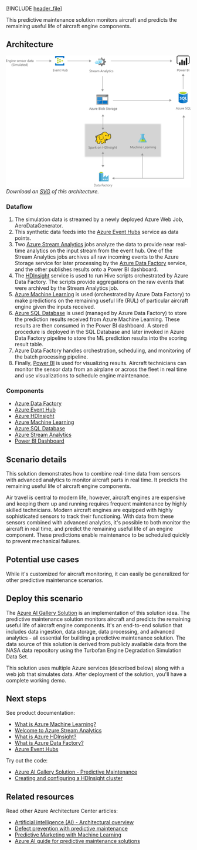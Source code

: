 [!INCLUDE [header_file](../../../includes/sol-idea-header.md)]

This predictive maintenance solution monitors aircraft and predicts the remaining useful life of aircraft engine components.

## Architecture

![Architecture diagram: predictive maintenance for aircraft components using Microsoft Azure cloud services.](../media/predictive-maintenance.png)
*Download an [SVG](../media/predictive-maintenance.svg) of this architecture.*

### Dataflow

  1. The simulation data is streamed by a newly deployed Azure Web Job, AeroDataGenerator.
  1. This synthetic data feeds into the [Azure Event Hubs](/azure/event-hubs) service as data points.
  1. Two [Azure Stream Analytics](/azure/stream-analytics) jobs analyze the data to provide near real-time analytics on the input stream from the event hub. One of the Stream Analytics jobs archives all raw incoming events to the Azure Storage service for later processing by the [Azure Data Factory](/azure/data-factory) service, and the other publishes results onto a Power BI dashboard.
  1. The [HDInsight](/azure/hdinsight) service is used to run Hive scripts orchestrated by Azure Data Factory. The scripts provide aggregations on the raw events that were archived by the Stream Analytics job.
  1. [Azure Machine Learning](/azure/machine-learning) is used (orchestrated by Azure Data Factory) to make predictions on the remaining useful life (RUL) of particular aircraft engine given the inputs received.
  1. [Azure SQL Database](/azure/azure-sql) is used (managed by Azure Data Factory) to store the prediction results received from Azure Machine Learning. These results are then consumed in the Power BI dashboard. A stored procedure is deployed in the SQL Database and later invoked in Azure Data Factory pipeline to store the ML prediction results into the scoring result table.
  1. Azure Data Factory handles orchestration, scheduling, and monitoring of the batch processing pipeline.
  1. Finally, [Power BI](/power-bi/create-reports) is used for visualizing results. Aircraft technicians can monitor the sensor data from an airplane or across the fleet in real time and use visualizations to schedule engine maintenance.

### Components

* [Azure Data Factory](https://azure.microsoft.com/services/data-factory)
* [Azure Event Hub](https://azure.microsoft.com/services/event-hubs)
* [Azure HDInsight](https://azure.microsoft.com/free/hdinsight)
* [Azure Machine Learning](https://azure.microsoft.com/services/machine-learning)
* [Azure SQL Database](https://azure.microsoft.com/services/sql-database)
* [Azure Stream Analytics](https://azure.microsoft.com/services/stream-analytics)
* [Power BI Dashboard](https://powerbi.microsoft.com)

## Scenario details

This solution demonstrates how to combine real-time data from sensors with advanced analytics to monitor aircraft parts in real time. It predicts the remaining useful life of aircraft engine components.

Air travel is central to modern life, however, aircraft engines are expensive and keeping them up and running requires frequent maintenance by highly skilled technicians. Modern aircraft engines are equipped with highly sophisticated sensors to track their functioning. With data from these sensors combined with advanced analytics, it's possible to both monitor the aircraft in real time, and predict the remaining useful life of an engine component. These predictions enable maintenance to be scheduled quickly to prevent mechanical failures.

## Potential use cases

While it's customized for aircraft monitoring, it can easily be generalized for other predictive maintenance scenarios.

## Deploy this scenario

The [Azure AI Gallery Solution](https://gallery.azure.ai/Solution/Predictive-Maintenance-10) is an implementation of this solution idea. The predictive maintenance solution monitors aircraft and predicts the remaining useful life of aircraft engine components. It's an end-to-end solution that includes data ingestion, data storage, data processing, and advanced analytics - all essential for building a predictive maintenance solution. The data source of this solution is derived from publicly available data from the NASA data repository using the Turbofan Engine Degradation Simulation Data Set.

This solution uses multiple Azure services (described below) along with a web job that simulates data. After deployment of the solution, you'll have a complete working demo.

## Next steps

See product documentation:

* [What is Azure Machine Learning?](/azure/machine-learning/overview-what-is-azure-ml)
* [Welcome to Azure Stream Analytics](/azure/stream-analytics/stream-analytics-introduction)
* [What is Azure HDInsight?](/azure/hdinsight/hdinsight-overview)
* [What is Azure Data Factory?](/azure/data-factory/introduction)
* [Azure Event Hubs](/azure/event-hubs/event-hubs-about)

Try out the code:

* [Azure AI Gallery Solution - Predictive Maintenance](https://gallery.azure.ai/Solution/Predictive-Maintenance-10)
* [Creating and configuring a HDInsight cluster](/training/modules/creating-and-configuring-hdinsight-cluster)

## Related resources

Read other Azure Architecture Center articles:

* [Artificial intelligence (AI) - Architectural overview](../../data-guide/big-data/ai-overview.md)
* [Defect prevention with predictive maintenance](./defect-prevention-with-predictive-maintenance.yml)
* [Predictive Marketing with Machine Learning](./predictive-marketing-campaigns-with-machine-learning-and-spark.yml)
* [Azure AI guide for predictive maintenance solutions](./predictive-maintenance.yml)
